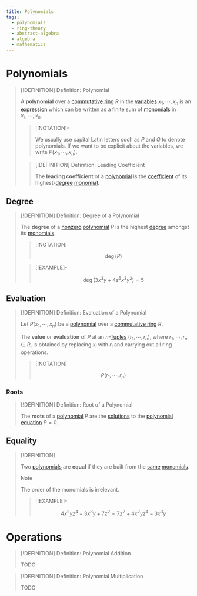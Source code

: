 ```yaml
---
title: Polynomials
tags:
  - polynomials
  - ring-theory
  - abstract-algebra
  - algebra
  - mathematics
---
```


# Polynomials

>[!DEFINITION] Definition: Polynomial
>
>A **polynomial** over a [commutative ring](../index.md) $R$ in the [variables](TODO) $x_1, \cdots, x_n$ is an [expression](../../../../Formal%20Logic/Formal%20Languages.md) which can be written as a finite sum of [monomials](Monomials.md) in $x_1, \cdots, x_n$.
>
>>[!NOTATION]-
>>
>>We usually use capital Latin letters such as $P$ and $Q$ to denote polynomials. If we want to be explicit about the variables, we write $P(x_1, \cdots, x_n)$.
>>
>
>>[!DEFINITION] Definition: Leading Coefficient
>>
>>The **leading coefficient** of a [polynomial](Polynomials.md) is the [coefficient](Monomials.md) of its highest-[degree](Monomials.md) [monomial](Monomials.md).
>>
>

## Degree

>[!DEFINITION] Definition: Degree of a Polynomial
>
>The **degree** of a [nonzero](Zero%20Polynomial.md) [polynomial](Polynomials.md) $P$ is the highest [degree](Monomials.md) amongst its [monomials](Monomials.md).
>
>>[!NOTATION]
>>
>>$$
>>\deg(P)
>>$$
>>
>
>>[!EXAMPLE]-
>>
>>$$
>>\deg(3x^3 y + 4z^5 x^3 y^2) = 5
>>$$
>>
>

## Evaluation

>[!DEFINITION] Definition: Evaluation of a Polynomial
>
>Let $P(x_1, \cdots, x_n)$ be a [polynomial](Polynomials.md) over a [commutative ring](../index.md) $R$.
>
>The **value** or **evaluation** of $P$ at an $n$-[Tuples](../../../../Set%20Theory/Tuples.md) $(r_1, \cdots, r_n)$, where $r_1, \cdots, r_n \in R$, is obtained by replacing $x_i$ with $r_i$ and carrying out all ring operations.
>
>>[!NOTATION]
>>
>>$$
>>P(r_1, \cdots, r_n)
>>$$
>>
>

### Roots

>[!DEFINITION] Definition: Root of a Polynomial
>
>The **roots** of a [polynomial](Polynomials.md) $P$ are the [solutions](../../../Equations/Polynomial%20Equations/Polynomial%20Equations.md) to the [polynomial equation](../../../Equations/Polynomial%20Equations/Polynomial%20Equations.md) $P = 0$.
>

## Equality

>[!DEFINITION]
>
>Two [polynomials](Polynomials.md) are **equal** if they are built from the [same](Monomials.md) [monomials](Monomials.md).
>
>>[!NOTE]
>>
>>The order of the monomials is irrelevant.
>
>>[!EXAMPLE]-
>>
>>$$
>>4x^2 y z^4 - 3x^3 y + 7z^2 = 7z^2 + 4x^2 y z^4 - 3x^3 y
>>$$
>>
>

# Operations

>[!DEFINITION] Definition: Polynomial Addition
>
>TODO
>

>[!DEFINITION] Definition: Polynomial Multiplication
>
>TODO
>

